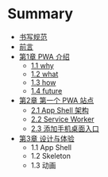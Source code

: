 # Summary

* [书写规范](standard.md)
* [前言](README.md)
* [第1章 PWA 介绍](chapter01.md)
  * [1.1 why](chapter01/11-why.md)
  * [1.2 what](chapter01/12-what.md)
  * [1.3 how](chapter01/13-how.md)
  * [1.4 future](chapter01/14-future.md)
* [第2章 第一个 PWA 站点](chapter02.md)
  * [2.1 App Shell 架构](chapter02/21-app-shell.md)
  * [2.2 Service Worker](chapter02/22-service-worker.md)
  * [2.3 添加手机桌面入口](chapter02/23-add-manifest.md)
* [第3章 设计与体验](chapter03.md)
  * 1.1 App Shell
  * 1.2 Skeleton
  * 1.3 动画

